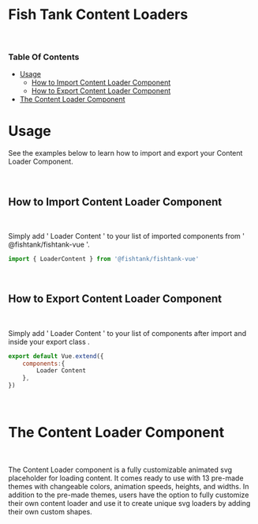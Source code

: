 # Fish Tank Content Loaders

&nbsp; 

### Table Of Contents

- [Usage](#usage)
    - [How to Import Content Loader Component](#how-to-import-content-loader-component)
    - [How to Export Content Loader Component](#how-to-export-content-loader-component)
- [The Content Loader Component](#the-content-loader-component)

# Usage
See the examples below to learn how to import and export your Content Loader Component.

&nbsp;

## How to Import Content Loader Component

&nbsp;

Simply add ' Loader Content ' to your list of imported components from ' @fishtank/fishtank-vue '.

```js
import { LoaderContent } from '@fishtank/fishtank-vue'
```

&nbsp;

## How to Export Content Loader Component

&nbsp;

Simply add ' Loader Content ' to your list of components after import and inside your export class .
```js
export default Vue.extend({
    components:{
        Loader Content
    },
})
```

&nbsp;

# The Content Loader Component

&nbsp;

The Content Loader component is a fully customizable animated svg placeholder for loading content. It comes ready to use with 13 pre-made themes with changeable colors, animation speeds, heights, and widths. In addition to the pre-made themes, users have the option to fully customize their own content loader and use it to create unique svg loaders by adding their own custom shapes.

&nbsp;
